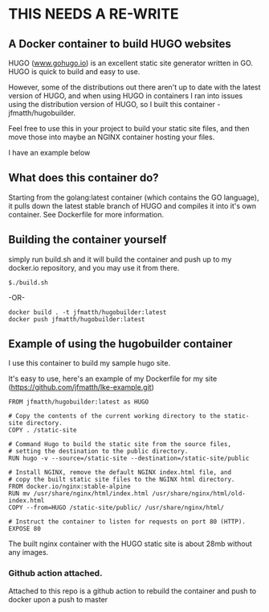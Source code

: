 # THIS NEEDS A RE-WRITE


## A Docker container to build HUGO websites

HUGO (www.gohugo.io) is an excellent static site generator written in GO.  HUGO is quick to build and easy to use.

However, some of the distributions out there aren't up to date with the latest version of HUGO, and when using HUGO in containers I ran into issues using the distribution version of HUGO, so I built this container - jfmatth/hugobuilder.

Feel free to use this in your project to build your static site files, and then move those into maybe an NGINX container hosting your files.

I have an example below

## What does this container do?

Starting from the golang:latest container (which contains the GO language), it pulls down the latest stable branch of HUGO and compiles it into it's own container.  See Dockerfile for more information.


## Building the container yourself

simply run build.sh and it will build the container and push up to my docker.io repository, and you may use it from there.



```
$./build.sh
```

-OR-

```
docker build . -t jfmatth/hugobuilder:latest
docker push jfmatth/hugobuilder:latest
```

## Example of using the hugobuilder container

I use this container to build my sample hugo site.

It's easy to use, here's an example of my Dockerfile for my site (https://github.com/jfmatth/lke-example.git)

```
FROM jfmatth/hugobuilder:latest as HUGO

# Copy the contents of the current working directory to the static-site directory.
COPY . /static-site

# Command Hugo to build the static site from the source files,
# setting the destination to the public directory.
RUN hugo -v --source=/static-site --destination=/static-site/public

# Install NGINX, remove the default NGINX index.html file, and
# copy the built static site files to the NGINX html directory.
FROM docker.io/nginx:stable-alpine
RUN mv /usr/share/nginx/html/index.html /usr/share/nginx/html/old-index.html
COPY --from=HUGO /static-site/public/ /usr/share/nginx/html/

# Instruct the container to listen for requests on port 80 (HTTP).
EXPOSE 80
```

The built nginx container with the HUGO static site is about 28mb without any images.

### Github action attached.

Attached to this repo is a github action to rebuild the container and push to docker upon a push to master

